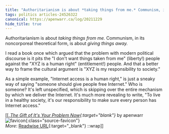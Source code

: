 ```yaml
---
title: "Authoritarianism is about *taking things from me.* Communism, in its ..."
tags: politics articles-24526322
canonical: https://apenwarr.ca/log/20211229
hide_title: true
---
```


Authoritarianism is about *taking things from me.* Communism, in its noncorporeal theoretical form, is about *giving things away.*

I read a book once which argued that the problem with modern political discourse is it pits the "I don't want things taken from me" (liberty!) people against the "XYZ is a human right" (entitlement!) people. And that a better way to frame the cultural argument is "XYZ is my responsibility to society."

As a simple example, "Internet access is a human right," is just a sneaky way of saying "someone should give people free Internet." Who is someone? It's left unspecified, which is skipping over the entire mechanism by which we deliver the Internet. It's much more revealing to write, "To live in a healthy society, it's our responsibility to make sure every person has Internet access."


[[<cite>_[The Gift of It's Your Problem Now](https://apenwarr.ca/log/20211229){:target="_blank"}_</cite> by apenwarr ![favicon](https://s2.googleusercontent.com/s2/favicons?domain=apenwarr.ca){:class="source-favicon"}<br>
_More_: [Readwise URL](https://readwise.io/open/478392162){:target="_blank"}
::wrap]]